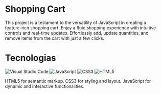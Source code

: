# Shopping Cart

This project is a testament to the versatility of JavaScript in creating a feature-rich shopping cart. 
Enjoy a fluid shopping experience with intuitive controls and real-time updates. Effortlessly add, update quantities, and remove items from the cart with just a few clicks.

# Tecnologias

![Visual Studio Code](https://img.shields.io/badge/Visual%20Studio%20Code-0078d7.svg?style=for-the-badge&logo=visual-studio-code&logoColor=white)
![JavaScript](https://img.shields.io/badge/javascript-%23323330.svg?style=for-the-badge&logo=javascript&logoColor=%23F7DF1E)
![CSS3](https://img.shields.io/badge/css3-%231572B6.svg?style=for-the-badge&logo=css3&logoColor=white)
![HTML5](https://img.shields.io/badge/html5-%23E34F26.svg?style=for-the-badge&logo=html5&logoColor=white)

HTML5 for semantic markup.
CSS3 for styling and layout.
JavaScript for dynamic and interactive functionalities.
